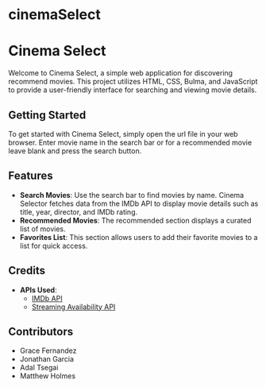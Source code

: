 # cinemaSelect

# Cinema Select

Welcome to Cinema Select, a simple web application for discovering recommend movies. This project utilizes HTML, CSS, Bulma, and JavaScript to provide a user-friendly interface for searching and viewing movie details.

## Getting Started

To get started with Cinema Select, simply open the url file in your web browser. Enter movie name in the search bar or for a recommended movie leave blank and press the search button.

## Features

- **Search Movies**: Use the search bar to find movies by name. Cinema Selector fetches data from the IMDb API to display movie details such as title, year, director, and IMDb rating.
- **Recommended Movies**: The recommended section displays a curated list of movies.
- **Favorites List**: This section allows users to add their favorite movies to a list for quick access.

## Credits

- **APIs Used**:
  - [IMDb API](https://rapidapi.com/soyamchinglemba/api/imdb_api4/)
  - [Streaming Availability API](https://rapidapi.com/movie-of-the-night-movie-of-the-night-default/api/streaming-availability/)

## Contributors

- Grace Fernandez
- Jonathan Garcia
- Adal Tsegai
- Matthew Holmes
